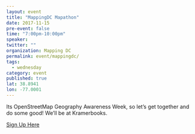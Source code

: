 ```yaml
---
layout: event 
title: "MappingDC Mapathon"
date: 2017-11-15
pre-event: false
time: "7:00pm-10:00pm"
speaker:
twitter: ""
organization: Mapping DC
permalink: event/mappingdc/
tags:
  - wednesday
category: event
published: true
lat: 38.8941
lon: -77.0001
---
```


Its OpenStreetMap Geography Awareness Week, so let’s get together and do some good! We’ll be at Kramerbooks.

[Sign Up Here](https://www.meetup.com/MappingDC/events/244263116/)
